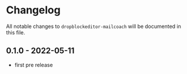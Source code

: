 # Changelog

All notable changes to `dropblockeditor-mailcoach` will be documented in this file.

## 0.1.0 - 2022-05-11

- first pre release
